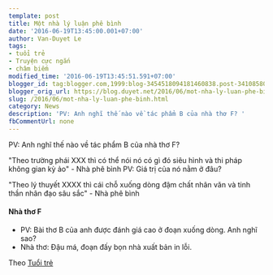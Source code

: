 ```yaml
---
template: post
title: Một nhà lý luận phê bình
date: '2016-06-19T13:45:00.001+07:00'
author: Van-Duyet Le
tags:
- tuổi trẻ
- Truyện cực ngắn
- châm biếm
modified_time: '2016-06-19T13:45:51.591+07:00'
blogger_id: tag:blogger.com,1999:blog-3454518094181460838.post-3410858067293817905
blogger_orig_url: https://blog.duyet.net/2016/06/mot-nha-ly-luan-phe-binh.html
slug: /2016/06/mot-nha-ly-luan-phe-binh.html
category: News
description: 'PV: Anh nghĩ thế nào về tác phẩm B của nhà thơ F? '
fbCommentUrl: none
---
```


PV: Anh nghĩ thế nào về tác phẩm B của nhà thơ F? 

"Theo trường phái XXX thì có thể nói nó có gì đó siêu hình và thi pháp không gian kỳ ảo" - Nhà phê bình
PV: Giá trị của nó nằm ở đâu? 

"Theo lý thuyết XXXX thì cái chỗ xuống dòng đậm chất nhân văn và tinh thần nhân đạo sâu sắc" - Nhà phê bình

#### Nhà thơ F ####
- PV: Bài thơ B của anh được đánh giá cao ở đoạn xuống dòng. Anh nghĩ sao?
- Nhà thơ: Đậu má, đoạn đấy bọn nhà xuất bản in lỗi.

Theo [Tuổi trẻ](http://tuoitre.vn/tin/van-hoa-giai-tri/20160619/chum-truyen-cuc-ngan-phong-van-loi/1120993.html)

